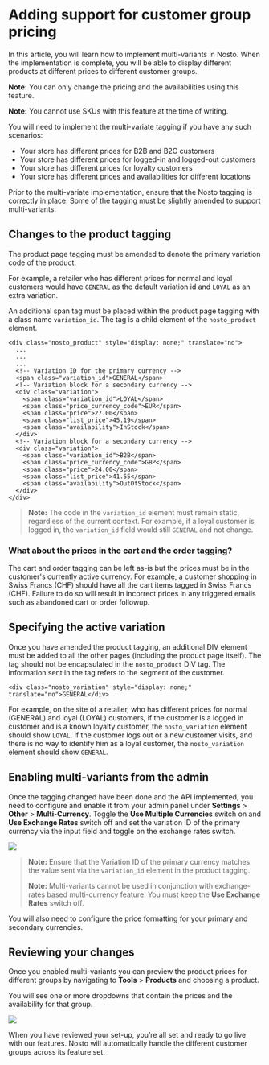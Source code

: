 # Adding support for customer group pricing

In this article, you will learn how to implement multi-variants in Nosto. When the implementation is complete, you will be able to display different products at different prices to different customer groups.

**Note:** You can only change the pricing and the availabilities using this feature.

**Note:** You cannot use SKUs with this feature at the time of writing.

You will need to implement the multi-variate tagging if you have any such scenarios:

* Your store has different prices for B2B and B2C customers
* Your store has different prices for logged-in and logged-out customers
* Your store has different prices for loyalty customers
* Your store has different prices and availabilities for different locations

Prior to the multi-variate implementation, ensure that the Nosto tagging is correctly in place. Some of the tagging must be slightly amended to support multi-variants.

## Changes to the product tagging

The product page tagging must be amended to denote the primary variation code of the product.

For example, a retailer who has different prices for normal and loyal customers would have `GENERAL` as the default variation id and `LOYAL` as an extra variation.

An additional span tag must be placed within the product page tagging with a class name `variation_id`. The tag is a child element of the `nosto_product` element.

```markup
<div class="nosto_product" style="display: none;" translate="no">
  ...
  ...
  ...
  <!-- Variation ID for the primary currency --> 
  <span class="variation_id">GENERAL</span>
  <!-- Variation block for a secondary currency -->
  <div class="variation">
    <span class="variation_id">LOYAL</span>
    <span class="price_currency_code">EUR</span>
    <span class="price">27.00</span>
    <span class="list_price">45.19</span>
    <span class="availability">InStock</span>
  </div>
  <!-- Variation block for a secondary currency -->
  <div class="variation">
    <span class="variation_id">B2B</span>
    <span class="price_currency_code">GBP</span>
    <span class="price">24.00</span>
    <span class="list_price">41.55</span>
    <span class="availability">OutOfStock</span>
  </div>
</div>
```

> **Note:** The code in the `variation_id` element must remain static, regardless of the current context. For example, if a loyal customer is logged in, the `variation_id` field would still `GENERAL` and not change.

### What about the prices in the cart and the order tagging?

The cart and order tagging can be left as-is but the prices must be in the customer's currently active currency. For example, a customer shopping in Swiss Francs \(CHF\) should have all the cart items tagged in Swiss Francs \(CHF\). Failure to do so will result in incorrect prices in any triggered emails such as abandoned cart or order followup.

## Specifying the active variation

Once you have amended the product tagging, an additional DIV element must be added to all the other pages \(including the product page itself\). The tag should not be encapsulated in the `nosto_product` DIV tag. The information sent in the tag refers to the segment of the customer.

```markup
<div class="nosto_variation" style="display: none;" translate="no">GENERAL</div>
```

For example, on the site of a retailer, who has different prices for normal \(GENERAL\) and loyal \(LOYAL\) customers, if the customer is a logged in customer and is a known loyalty customer, the `nosto_variation` element should show `LOYAL`. If the customer logs out or a new customer visits, and there is no way to identify him as a loyal customer, the `nosto_variation` element should show `GENERAL`.

## Enabling multi-variants from the admin

Once the tagging changed have been done and the API implemented, you need to configure and enable it from your admin panel under **Settings** &gt; **Other** &gt; **Multi-Currency**. Toggle the **Use Multiple Currencies** switch on and **Use Exchange Rates** switch off and set the variation ID of the primary currency via the input field and toggle on the exchange rates switch.

![](https://user-images.githubusercontent.com/327432/36842403-419416ae-1d54-11e8-9bea-a979d7896977.png)

> **Note:** Ensure that the Variation ID of the primary currency matches the value sent via the `variation_id` element in the product tagging.
>
> **Note:** Multi-variants cannot be used in conjunction with exchange-rates based multi-currency feature. You must keep the **Use Exchange Rates** switch off.

You will also need to configure the price formatting for your primary and secondary currencies.

## Reviewing your changes

Once you enabled multi-variants you can preview the product prices for different groups by navigating to **Tools** &gt; **Products** and choosing a product.

You will see one or more dropdowns that contain the prices and the availability for that group.

![](https://user-images.githubusercontent.com/327432/36842669-15cb7412-1d55-11e8-8b48-5f769bb4ecd2.png)

When you have reviewed your set-up, you’re all set and ready to go live with our features. Nosto will automatically handle the different customer groups across its feature set.
